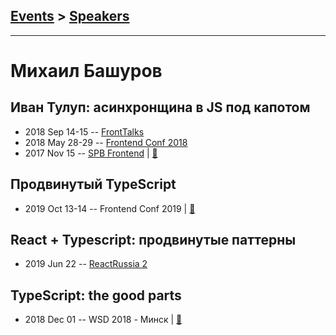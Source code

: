 ## [Events](../README.md) > [Speakers](../speakers.md)
---

# Михаил Башуров

## Иван Тулуп: асинхронщина в JS под капотом
- 2018 Sep 14-15 -- [FrontTalks](https://events.yandex.ru/lib/talks/6393/)    
- 2018 May 28-29 -- [Frontend Conf 2018](https://www.youtube.com/watch?v=bUx8wk4LdoY)    
- 2017 Nov 15 -- [SPB Frontend](https://www.youtube.com/watch?v=OkTh8dF9ic8)  | [:notebook:](http://amp.gs/B20N)  
## Продвинутый TypeScript
- 2019 Oct 13-14 -- Frontend Conf 2019  | [:notebook:](https://saitonakamura.github.io/freediving-into-typescript/)  
## React + Typescript: продвинутые паттерны
- 2019 Jun 22 -- [ReactRussia 2](https://www.youtube.com/watch?v=LuB752qaQXU)    
## TypeScript: the good parts
- 2018 Dec 01 -- WSD 2018 - Минск  | [:notebook:](https://wsd.events/2018/12/01/pres/ts-good-parts/)  
